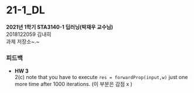 # 21-1_DL

**2021년 1학기 STA3140-1 딥러닝(박재우 교수님)** <br>
2018122059 김내히 <br>
과제 저장소~.~

### 피드백
- **HW 3** <br>
2(c) note that you have to execute `res = forwardProp(input,w)` just one more time after 1000 iterations. (이 부분은 감점 x )
